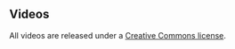 ## Videos

All videos are released under a [Creative Commons license](http://creativecommons.org/licenses/by/4.0/). 
<br>


<!-- ### Title font 

<iframe width="100%" height="350" src="https://www.youtube.com/embed/IyBhr2dqdNA" frameborder="0" allowfullscreen></iframe>
<p>
Caption here. 
</p>
<br><br> -->


